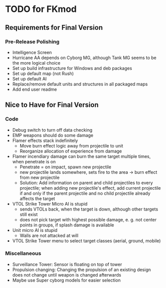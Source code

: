 # TODO for FKmod

## Requirements for Final Version
### Pre-Release Polishing
* Intelligence Screen
* Hurricane AA depends on Cyborg MG, although Tank MG seems to be the more logical choice
* Set up build infrastructure for Windows and deb packages
* Set up default map (not Rush)
* Set up default AI
* Replace/remove default units and structures in all packaged maps
* Add end user readme

## Nice to Have for Final Version
### Code
* Debug switch to turn off data checking
* EMP weapons should do some damage
* Flamer effects stack indefinitely
	* Move burn effect logic away from projectile to unit
	* Reorganize allocation of experience from damage
* Flamer incendiary damage can burn the same target multiple times, when penetrate is on
	* Penetrate = on impact, spawn new projectile
	* new projectile lands somewhere, sets fire to the area -> burn effect from new projectile
	* Solution: Add information on parent and child projectiles to every projectile; when adding new projectile's effect, add current projectile if and only if the parent projectile and no child projectile already affects the target
* VTOL Strike Tower Micro AI is stupid
	* sends VTOLs back, when the target is down, although other targets still exist
	* does not pick target with highest possible damage, e. g. not center points in groups, if splash damage is available
* Unit micro AI is stupid
	* Walls are not attacked at will
* VTOL Strike Tower menu to select target classes (aerial, ground, mobile)

### Miscellaneous
* Surveillance Tower: Sensor is floating on top of tower
* Propulsion changing: Changing the propulsion of an existing design does not change until weapon is changed afterwards
* Maybe use Super cyborg models for easier selection

